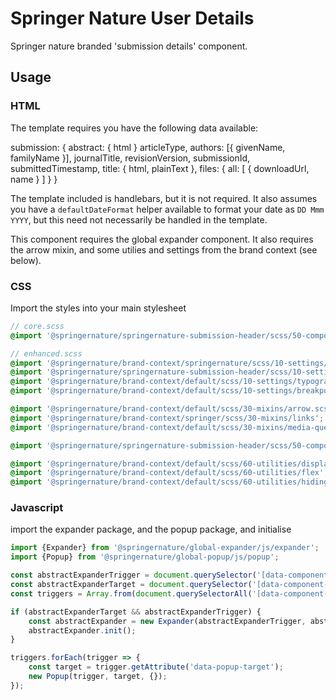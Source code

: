 # Springer Nature User Details

Springer nature branded 'submission details' component.

## Usage

### HTML

The template requires you have the following data available:

submission: {
    abstract: {
        html
    }
    articleType,
    authors: [{
        givenName,
        familyName
    }],
    journalTitle,
    revisionVersion,
    submissionId,
    submittedTimestamp,
    title: {
        html,
        plainText
    },
    files: {
        all: [
                {
                    downloadUrl,
                    name
                }
        ]
    }
}

The template included is handlebars, but it is not required. It also assumes you have a `defaultDateFormat` helper available to format your date as `DD Mmm YYYY`, but this need not necessarily be handled in the template.

This component requires the global expander component. It also requires the arrow mixin,  and some utilies and settings from the brand context (see below).


### CSS

Import the styles into your main stylesheet

```scss
// core.scss
@import '@springernature/springernature-submission-header/scss/50-components/core';
```


```scss
// enhanced.scss
@import '@springernature/brand-context/springernature/scss/10-settings/colors/default';
@import '@springernature/springernature-submission-header/scss/10-settings/spacing';
@import '@springernature/brand-context/default/scss/10-settings/typography.scss';
@import '@springernature/brand-context/default/scss/10-settings/breakpoints';

@import '@springernature/brand-context/default/scss/30-mixins/arrow.scss';
@import '@springernature/brand-context/springer/scss/30-mixins/links';
@import '@springernature/brand-context/default/scss/30-mixins/media-query';

@import '@springernature/springernature-submission-header/scss/50-components/enhanced';

@import '@springernature/brand-context/default/scss/60-utilities/display';
@import '@springernature/brand-context/default/scss/60-utilities/flex';
@import '@springernature/brand-context/default/scss/60-utilities/hiding';
```


### Javascript
import the expander package, and the popup package, and initialise

```javascript
import {Expander} from '@springernature/global-expander/js/expander';
import {Popup} from '@springernature/global-popup/js/popup';

const abstractExpanderTrigger = document.querySelector('[data-component-abstract-expander]');
const abstractExpanderTarget = document.querySelector('[data-component-abstract-expander-target]');
const triggers = Array.from(document.querySelectorAll('[data-component-author-popup-trigger]'));

if (abstractExpanderTarget && abstractExpanderTrigger) {
    const abstractExpander = new Expander(abstractExpanderTrigger, abstractExpanderTarget, {});
    abstractExpander.init();
}

triggers.forEach(trigger => {
    const target = trigger.getAttribute('data-popup-target');
    new Popup(trigger, target, {});
});
```